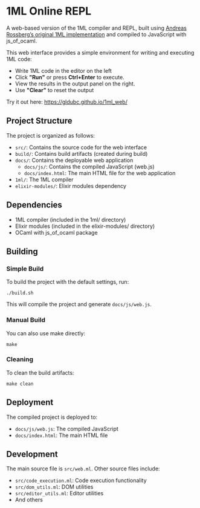 # 1ML Online REPL

A web-based version of the 1ML compiler and REPL, built using [Andreas Rossberg’s original 1ML implementation](https://github.com/rossberg/1ml) and compiled to JavaScript with js_of_ocaml.

This web interface provides a simple environment for writing and executing 1ML code:

- Write 1ML code in the editor on the left
- Click **"Run"** or press **Ctrl+Enter** to execute.
- View the results in the output panel on the right.
- Use **"Clear"** to reset the output

Try it out here: https://gldubc.github.io/1ml_web/

## Project Structure

The project is organized as follows:

- `src/`: Contains the source code for the web interface
- `build/`: Contains build artifacts (created during build)
- `docs/`: Contains the deployable web application
  - `docs/js/`: Contains the compiled JavaScript (web.js)
  - `docs/index.html`: The main HTML file for the web application
- `1ml/`: The 1ML compiler 
- `elixir-modules/`: Elixir modules dependency

## Dependencies

- 1ML compiler (included in the 1ml/ directory)
- Elixir modules (included in the elixir-modules/ directory)
- OCaml with js_of_ocaml package

## Building

### Simple Build

To build the project with the default settings, run:

```
./build.sh
```

This will compile the project and generate `docs/js/web.js`.

### Manual Build

You can also use make directly:

```
make
```

### Cleaning

To clean the build artifacts:

```
make clean
```

## Deployment

The compiled project is deployed to:

- `docs/js/web.js`: The compiled JavaScript
- `docs/index.html`: The main HTML file

## Development

The main source file is `src/web.ml`. Other source files include:

- `src/code_execution.ml`: Code execution functionality
- `src/dom_utils.ml`: DOM utilities
- `src/editor_utils.ml`: Editor utilities
- And others
